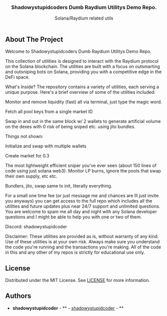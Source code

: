 <br/>
<p align="center">
  <h3 align="center">Shadowystupidcoders Dumb Raydium Utilitys Demo Repo.</h3>

  <p align="center">
    Solana/Raydium related utils
    <br/>
    <br/>
  </p>
</p>

## About The Project

Welcome to Shadowystupidcoders Dumb Raydium Utilitys Demo Repo. 

This collection of utilities is designed to interact with the Raydium protocol on the Solana blockchain. The utilities are built with a focus on outsmarting and outsniping bots on Solana, providing you with a competitive edge in the DeFi space.

What's Inside?
The repository contains a variety of utilities, each serving a unique purpose. Here's a brief overview of some of the utilities included:

Monitor and remove liquidity (fast) all via terminal, just type the magic word.

Fetch all pool keys from a single market ID

Swap in and out in the same block w/ 2 wallets to generate artificial volume on the dexes with 0 risk of being sniped etc. using jito bundles. 

Things not shown:

Initialize and swap with multiple wallets

Create market for 0.3

The most lightweight efficient sniper you've ever seen (about 150 lines of code using just solana web3). Monitor LP burns, ignore the pools that swap their own supply, etc etc.

Bundlers, jito, swap same tx init, literally everything.

For a small one time fee (or just message me and chances are Ill just invite you anyways) you can get access to the full repo which includes all the utilities and future updates plus near 24/7 support and unlimited questions. You are welcome to spam me all day and night with any Solana developer questions and I might be able to help you with one or two of them.

Discord: shadowystupidcoder


Disclaimer: These utilities are provided as is, without warranty of any kind. Use of these utilities is at your own risk. Always make sure you understand the code you're running and the transactions you're making. All of the code in this and any other of my repos is strictly for educational use only.

## License

Distributed under the MIT License. See [LICENSE](https://github.com/shadowystupidcoder//blob/main/LICENSE.md) for more information.

## Authors

* **shadowystupidcoder** - ** - [shadowystupidcoder]() - **
